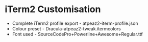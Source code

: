 # iTerm2 Customisation

- Complete iTerm2 profile export - atpeaz2-iterm-profile.json
- Colour preset - Dracula-atpeaz2-tweak.itermcolors
- Font used - SourceCodePro+Powerline+Awesome+Regular.ttf
